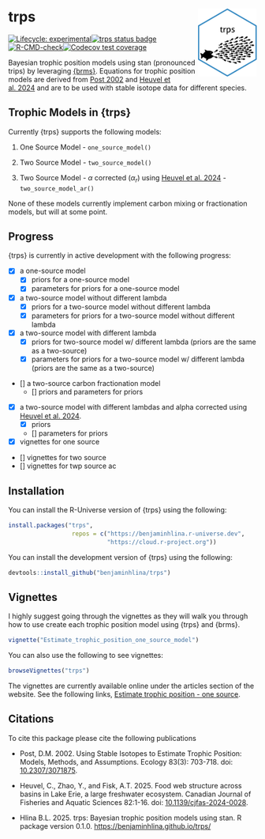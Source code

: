 
<!-- README.md is generated from README.Rmd. Please edit that file -->

# trps <a href="https://benjaminhlina.github.io/trps/"><img src="man/figures/logo.png" align="right" height="138" alt="trps website" /></a>

<!-- badges: start -->

[![Lifecycle:
experimental](https://img.shields.io/badge/lifecycle-experimental-orange.svg)](https://lifecycle.r-lib.org/articles/stages.html#experimental)[![trps
status
badge](https://benjaminhlina.r-universe.dev/trps/badges/version)](https://benjaminhlina.r-universe.dev/trps)[![R-CMD-check](https://github.com/benjaminhlina/trps/actions/workflows/R-CMD-check.yaml/badge.svg)](https://github.com/benjaminhlina/trps/actions/workflows/R-CMD-check.yaml)[![Codecov
test
coverage](https://codecov.io/gh/benjaminhlina/trps/graph/badge.svg)](https://app.codecov.io/gh/benjaminhlina/trps)
<!-- badges: end -->

Bayesian trophic position models using stan (pronounced trips) by
leveraging [{brms}](https://paulbuerkner.com/brms/). Equations for
trophic position models are derived from [Post
2002](https://esajournals.onlinelibrary.wiley.com/doi/abs/10.1890/0012-9658%282002%29083%5B0703%3AUSITET%5D2.0.CO%3B2)
and [Heuvel et
al. 2024](https://cdnsciencepub.com/doi/10.1139/cjfas-2024-0028) and are
to be used with stable isotope data for different species.

## Trophic Models in {trps}

Currently {trps} supports the following models:

1)  One Source Model - `one_source_model()`

2)  Two Source Model - `two_source_model()`

3)  Two Source Model - $\alpha$ corrected ($\alpha_r$) using [Heuvel et
    al. 2024](https://cdnsciencepub.com/doi/10.1139/cjfas-2024-0028) -
    `two_source_model_ar()`

None of these models currently implement carbon mixing or fractionation
models, but will at some point.

## Progress

{trps} is currently in active development with the following progress:

- [x] a one-source model
  - [x] priors for a one-source model  
  - [x] parameters for priors for a one-source model  
- [x] a two-source model without different lambda
  - [x] priors for a two-source model without different lambda
  - [x] parameters for priors for a two-source model without different
    lambda
- [x] a two-source model with different lambda
  - [x] priors for two-source model w/ different lambda (priors are the
    same as a two-source)
  - [x] parameters for priors for a two-source model w/ different lambda
    (priors are the same as a two-source)
- \[\] a two-source carbon fractionation model
  - \[\] priors and parameters for priors
- [x] a two-source model with different lambdas and alpha corrected
  using [Heuvel et
  al. 2024](https://cdnsciencepub.com/doi/10.1139/cjfas-2024-0028).
  - [x] priors
  - \[\] parameters for priors
- [x] vignettes for one source
- \[\] vignettes for two source
- \[\] vignettes for twp source ac

## Installation

You can install the R-Universe version of {trps} using the following:

``` r
install.packages("trps", 
                  repos = c("https://benjaminhlina.r-universe.dev",
                            "https://cloud.r-project.org"))
```

You can install the development version of {trps} using the following:

``` r
devtools::install_github("benjaminhlina/trps")
```

## Vignettes

I highly suggest going through the vignettes as they will walk you
through how to use create each trophic position model using {trps} and
{brms}.

``` r
vignette("Estimate_trophic_position_one_source_model")
```

You can also use the following to see vignettes:

``` r
browseVignettes("trps")
```

The vignettes are currently available online under the articles section
of the website. See the following links, [Estimate trophic position -
one
source](https://benjaminhlina.github.io/trps/articles/Estimate_trophic_position_one_source_model.html).

## Citations

To cite this package please cite the following publications

- Post, D.M. 2002. Using Stable Isotopes to Estimate Trophic Position:
  Models, Methods, and Assumptions. Ecology 83(3): 703-718. doi:
  [10.2307/3071875](https://esajournals.onlinelibrary.wiley.com/doi/full/10.1890/0012-9658%282002%29083%5B0703%3AUSITET%5D2.0.CO%3B2).

- Heuvel, C., Zhao, Y., and Fisk, A.T. 2025. Food web structure across
  basins in Lake Erie, a large freshwater ecosystem. Canadian Journal of
  Fisheries and Aquatic Sciences 82:1-16. doi:
  [10.1139/cjfas-2024-0028](https://cdnsciencepub.com/doi/10.1139/cjfas-2024-0028).

- Hlina B.L. 2025. trps: Bayesian trophic position models using stan. R
  package version 0.1.0. <https://benjaminhlina.github.io/trps/>
